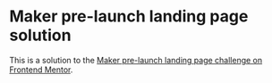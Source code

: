 # Maker pre-launch landing page solution

This is a solution to the [Maker pre-launch landing page challenge on Frontend Mentor](https://www.frontendmentor.io/challenges/maker-prelaunch-landing-page-WVZIJtKLd).
